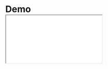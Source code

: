 # Demo

<iframe src="./_static/lab/index.html?path=demo.ipynb"></iframe>

<style>
    h1 { display: none; }
    iframe {
        flex: 1;
    }
    .bd-container, .bd-container__inner, .bd-content, .bd-article-container, .bd-article, #demo {
        width: 100% !important;
        max-width: unset !important;
        margin: 0 !important;
        padding: 0 !important;
        justify-content: stretch;
        flex: 1;
        display: flex;
        flex-direction: column;
    }
    .bd-header-article, .bd-sidebar-secondary, .bd-footer-article, .bd-footer, .admonition {
        display: none;
    }
</style>
